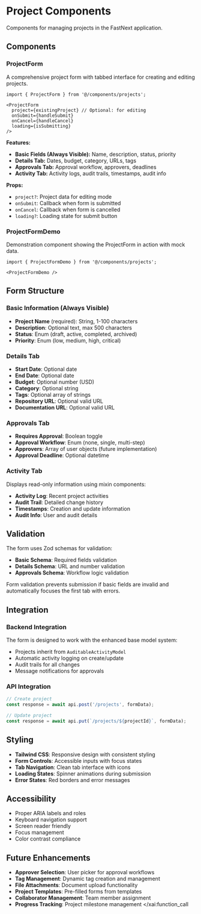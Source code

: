 # Project Components

Components for managing projects in the FastNext application.

## Components

### ProjectForm
A comprehensive project form with tabbed interface for creating and editing projects.

```tsx
import { ProjectForm } from '@/components/projects';

<ProjectForm
  project={existingProject} // Optional: for editing
  onSubmit={handleSubmit}
  onCancel={handleCancel}
  loading={isSubmitting}
/>
```

**Features:**
- **Basic Fields (Always Visible):** Name, description, status, priority
- **Details Tab:** Dates, budget, category, URLs, tags
- **Approvals Tab:** Approval workflow, approvers, deadlines
- **Activity Tab:** Activity logs, audit trails, timestamps, audit info

**Props:**
- `project?`: Project data for editing mode
- `onSubmit`: Callback when form is submitted
- `onCancel`: Callback when form is cancelled
- `loading?`: Loading state for submit button

### ProjectFormDemo
Demonstration component showing the ProjectForm in action with mock data.

```tsx
import { ProjectFormDemo } from '@/components/projects';

<ProjectFormDemo />
```

## Form Structure

### Basic Information (Always Visible)
- **Project Name** (required): String, 1-100 characters
- **Description**: Optional text, max 500 characters
- **Status**: Enum (draft, active, completed, archived)
- **Priority**: Enum (low, medium, high, critical)

### Details Tab
- **Start Date**: Optional date
- **End Date**: Optional date
- **Budget**: Optional number (USD)
- **Category**: Optional string
- **Tags**: Optional array of strings
- **Repository URL**: Optional valid URL
- **Documentation URL**: Optional valid URL

### Approvals Tab
- **Requires Approval**: Boolean toggle
- **Approval Workflow**: Enum (none, single, multi-step)
- **Approvers**: Array of user objects (future implementation)
- **Approval Deadline**: Optional datetime

### Activity Tab
Displays read-only information using mixin components:
- **Activity Log**: Recent project activities
- **Audit Trail**: Detailed change history
- **Timestamps**: Creation and update information
- **Audit Info**: User and audit details

## Validation

The form uses Zod schemas for validation:
- **Basic Schema**: Required fields validation
- **Details Schema**: URL and number validation
- **Approvals Schema**: Workflow logic validation

Form validation prevents submission if basic fields are invalid and automatically focuses the first tab with errors.

## Integration

### Backend Integration
The form is designed to work with the enhanced base model system:
- Projects inherit from `AuditableActivityModel`
- Automatic activity logging on create/update
- Audit trails for all changes
- Message notifications for approvals

### API Integration
```typescript
// Create project
const response = await api.post('/projects', formData);

// Update project
const response = await api.put(`/projects/${projectId}`, formData);
```

## Styling

- **Tailwind CSS**: Responsive design with consistent styling
- **Form Controls**: Accessible inputs with focus states
- **Tab Navigation**: Clean tab interface with icons
- **Loading States**: Spinner animations during submission
- **Error States**: Red borders and error messages

## Accessibility

- Proper ARIA labels and roles
- Keyboard navigation support
- Screen reader friendly
- Focus management
- Color contrast compliance

## Future Enhancements

- **Approver Selection**: User picker for approval workflows
- **Tag Management**: Dynamic tag creation and management
- **File Attachments**: Document upload functionality
- **Project Templates**: Pre-filled forms from templates
- **Collaborator Management**: Team member assignment
- **Progress Tracking**: Project milestone management</content>
</xai:function_call